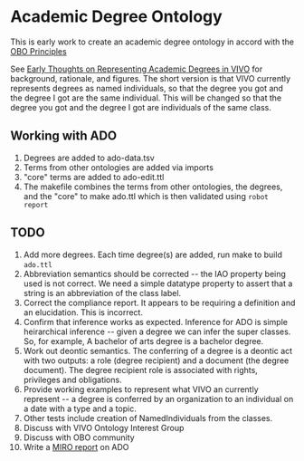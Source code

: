 # Academic Degree Ontology

This is early work to create an academic degree ontology in accord with the
 [OBO Principles](http://www.obofoundry.org/principles/fp-000-summary.html)

See [Early Thoughts on Representing Academic Degrees in VIVO](http://bit.ly/2Jo4ws9) for background, 
rationale, and figures.  The short version is that VIVO currently represents degrees as named individuals,
so that the degree you got and the degree I got are the same individual.  This will be changed so that the degree you got
and the degree I got are individuals of the same class.

## Working with ADO

1. Degrees are added to ado-data.tsv
1. Terms from other ontologies are added via imports
1. "core" terms are added to ado-edit.ttl
1. The makefile combines the terms from other ontologies, the degrees, and the "core" to
make ado.ttl which is then validated using `robot report`

## TODO

1. Add more degrees.  Each time degree(s) are added, run make to build `ado.ttl`
1. Abbreviation semantics should be corrected -- the IAO property being used is not correct.  We need
a simple datatype property to assert that a string is an abbreviation of the class label.
1. Correct the compliance report.  It appears to be requiring a definition and an elucidation.  This is incorrect.
1. Confirm that inference works as expected.  Inference for ADO is simple heirarchical inference -- given
a degree we can infer the super classes.  So, for example, A bachelor of arts degree is a bachelor degree.
1. Work out deontic semantics.  The conferring of a degree is a deontic act with two outputs: 
a role (degree recipient) and a document (the degree document).  The degree recipient role
is associated with rights, privileges and obligations.
1. Provide working examples to represent what VIVO an currently represent -- a degree is
conferred by an organization to an individual on a date with a type and a topic.
1. Other tests include creation of NamedIndividuals from the classes.
1. Discuss with VIVO Ontology Interest Group
1. Discuss with OBO community
1. Write a [MIRO report](https://doi.org/10.1186/s13326-017-0172-7) on ADO
